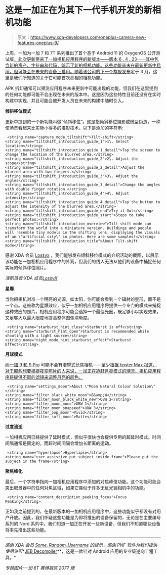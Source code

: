 # 这是一加正在为其下一代手机开发的新相机功能

> 原文：<https://www.xda-developers.com/oneplus-camera-new-features-oneplus-9/>

上周，一加为一加 7 和 7T 系列推出了首个基于 Android 11 的 OxygenOS 公开测试版[。此次更新带来了一加相机应用程序的新版本——版本 6 . 4 . 23——其中包含新的资产、字符串和代码，暗示了新的相机功能。这些功能尚未在最新更新中启用，但可能会在未来的设备上启用。随着该公司的](https://www.xda-developers.com/oneplus-7-7-pro-7t-7t-pro-android-11-oxygenos-open-beta-1/)[下一个旗舰发布](https://www.xda-developers.com/oneplus-9-reportedly-launching-earlier-than-expected-next-year/)定于 3 月，这里是我们所知道的关于它可能首次亮相的相机功能。

APK 拆卸通常可以预测应用程序未来更新中可能出现的功能，但我们在这里提到的任何功能都可能不会出现在未来的版本中。这是因为这些特性目前还没有在实时构建中实现，并且可能会被开发人员在未来的构建中随时引入。

**倾斜移位模式**

更新中提到的一个新功能叫做“倾斜移位”。这是指倾斜移位摄影或微型伪造，一种使场景看起来比实际小得多的摄影技术。以下是添加的字符串:

```
 <string name="capture_mode_tiltshift">Tilt-shift</string>
<string name="tiltshift_introduction_guide_1">1\. Select location</string>
<string name="tiltshift_introduction_guide_1_detail">Tap the screen to change the location of the blurred area.</string>
<string name="tiltshift_introduction_guide_2">2\. Adjust the scope</string>
<string name="tiltshift_introduction_guide_2_detail">Adjust the blurred area with two fingers.</string>
<string name="tiltshift_introduction_guide_3">3\. Adjust the angles</string>
<string name="tiltshift_introduction_guide_3_detail">Change the angles with double finger rotation.</string>
<string name="tiltshift_introduction_guide_4">4\. Adjust intensity</string>
<string name="tiltshift_introduction_guide_4_detail">Tap the button to adjust the intensity of the blurred area.</string>
<string name="tiltshift_introduction_guide_end">Try it Out</string>
<string name="tiltshift_introduction_guide_start">Steps to take perfect photos:</string>
<string name="tiltshift_introduction_overview">Tilt-shift mode can transform the world into a miniature version. Buildings and people will resemble tiny models in the shifting lens, displaying the visuals of an \"artificial city\" in photos. Here are some samples!</string>
<string name="tiltshift_introduction_title">About Tilt-shift mode</string> 
```

感谢 XDA 会员 [Lossyx](https://forum.xda-developers.com/m/lossyx.5668276/) ，我们能够发布倾斜移位模式的介绍活动的截图，以展示该功能在一加相机应用程序中的外观，但我们的线人无法从他们的设备中捕捉任何实际的倾斜移位照片。

*演职员表:XDA 成员[LossyX](https://forum.xda-developers.com/m/lossyx.5668276/)*

**星爆**

当你把相机对准一个明亮的光源，如太阳，你可能会看到一个辐射的星形，而不是一个点。这被称为星爆效应，似乎一加相机应用程序将提供一个专门的模式来捕捉这种效应的照片。相机应用程序可能会选择一个最佳光圈，既足够小以实现效果，又足够大以最大限度地提高整体图像清晰度。

```
 <string name="starburst_hint_close">Starburst is off</string>
<string name="starburst_hint_open">Starburst is recommended while shooting with a light source</string>
<string name="night_mode_hint_starburst_effect">Starburst Effect</string> 
```

**月球模式**

而[一加 9 和 9 Pro](https://www.xda-developers.com/oneplus-9/) 可能不会有潜望式长焦相机——至少[根据 tipster Max 报道。对于那些想要捕捉夜空照片的人来说，一加正在追赶月亮模式的潮流。相机应用程序将提供不同的滤镜来调整月亮的颜色。](https://twitter.com/MaxJmb/status/1353750174137540608)

```
 <string name="settings_moon">About \"Moon Natural Colour Solution\"</string>
<string name="filter_black_white_moon">B&amp;W</string>
<string name="filter_moon_black_white_new">OBW 2</string>
<string name="filter_moon_mono">OBW 1</string>
<string name="filter_moon_snapseed">OBW 3</string>
<string name="filter_pop_moon">Vivid</string>
<string name="filter_soft_moon">Matte</string> 
```

**过度流逝**

一加相机应用已经提供了延时模式，但似乎很快也会提供专用的超延时模式。时间间隔通常是固定的，而超时间间隔会增加长距离的运动。

```
 <string name="hyperlapse">Hyperlapse</string>
<string name="user_assistive_put_subject_inside_frame">Please put the subject in the frame</string> 
```

**聚焦峰化**

最后，一个字符串指向一加相机应用程序中添加的对焦峰值功能。这个功能可能会突出取景器中的任何对焦区域，如果它类似于许多无反光镜相机中的功能。

```
 <string name="content_description_peeking_focus">Focus Peaking</string> 
```

正如我之前提到的，在最新版本的一加相机应用程序中，这些功能似乎都没有对用户开放。因此，我们怀疑这些功能是为即将推出的设备保留的，无论是在主要编号系列的 Nord 系列中。我们知道一加正在开发一些新设备，但我们不知道哪些设备将率先推出这些功能。

* * *

*感谢 XDA 会员 [Some_Random_Username](https://forum.xda-developers.com/m/some_random_username.8234677/) 的提示，感谢 PNF 软件为我们提供使用许可**[JEB Decompiler](https://www.pnfsoftware.com/?aid=xdadev)**，这是一款针对 Android 应用的专业级逆向工程工具。*

*专题图片:一加 8T 赛博朋克 2077 版*
